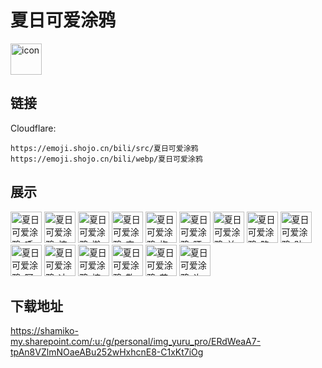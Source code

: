 # 夏日可爱涂鸦
<img src="https://emoji.shojo.cn/bili/src/夏日可爱涂鸦/icon.png" width="50" height="50" alt="icon">

## 链接
Cloudflare:
```
https://emoji.shojo.cn/bili/src/夏日可爱涂鸦
https://emoji.shojo.cn/bili/webp/夏日可爱涂鸦
```
## 展示
<img src="https://emoji.shojo.cn/bili/src/夏日可爱涂鸦/夏日可爱涂鸦-呼呼.png" width="50" height="50" alt="夏日可爱涂鸦-呼呼">
<img src="https://emoji.shojo.cn/bili/src/夏日可爱涂鸦/夏日可爱涂鸦-惊喜.png" width="50" height="50" alt="夏日可爱涂鸦-惊喜">
<img src="https://emoji.shojo.cn/bili/src/夏日可爱涂鸦/夏日可爱涂鸦-懒得理你.png" width="50" height="50" alt="夏日可爱涂鸦-懒得理你">
<img src="https://emoji.shojo.cn/bili/src/夏日可爱涂鸦/夏日可爱涂鸦-突然出现.png" width="50" height="50" alt="夏日可爱涂鸦-突然出现">
<img src="https://emoji.shojo.cn/bili/src/夏日可爱涂鸦/夏日可爱涂鸦-抱.png" width="50" height="50" alt="夏日可爱涂鸦-抱">
<img src="https://emoji.shojo.cn/bili/src/夏日可爱涂鸦/夏日可爱涂鸦-晒.png" width="50" height="50" alt="夏日可爱涂鸦-晒">
<img src="https://emoji.shojo.cn/bili/src/夏日可爱涂鸦/夏日可爱涂鸦-羊生好难.png" width="50" height="50" alt="夏日可爱涂鸦-羊生好难">
<img src="https://emoji.shojo.cn/bili/src/夏日可爱涂鸦/夏日可爱涂鸦-略略略.png" width="50" height="50" alt="夏日可爱涂鸦-略略略">
<img src="https://emoji.shojo.cn/bili/src/夏日可爱涂鸦/夏日可爱涂鸦-贴贴.png" width="50" height="50" alt="夏日可爱涂鸦-贴贴">
<img src="https://emoji.shojo.cn/bili/src/夏日可爱涂鸦/夏日可爱涂鸦-阿巴.png" width="50" height="50" alt="夏日可爱涂鸦-阿巴">
<img src="https://emoji.shojo.cn/bili/src/夏日可爱涂鸦/夏日可爱涂鸦-冲鸭.png" width="50" height="50" alt="夏日可爱涂鸦-冲鸭">
<img src="https://emoji.shojo.cn/bili/src/夏日可爱涂鸦/夏日可爱涂鸦-摘星星.png" width="50" height="50" alt="夏日可爱涂鸦-摘星星">
<img src="https://emoji.shojo.cn/bili/src/夏日可爱涂鸦/夏日可爱涂鸦-敬茶.png" width="50" height="50" alt="夏日可爱涂鸦-敬茶">
<img src="https://emoji.shojo.cn/bili/src/夏日可爱涂鸦/夏日可爱涂鸦-花花送你.png" width="50" height="50" alt="夏日可爱涂鸦-花花送你">
<img src="https://emoji.shojo.cn/bili/src/夏日可爱涂鸦/夏日可爱涂鸦-许愿.png" width="50" height="50" alt="夏日可爱涂鸦-许愿">

## 下载地址

https://shamiko-my.sharepoint.com/:u:/g/personal/img_yuru_pro/ERdWeaA7-tpAn8VZlmNOaeABu252wHxhcnE8-C1xKt7iOg